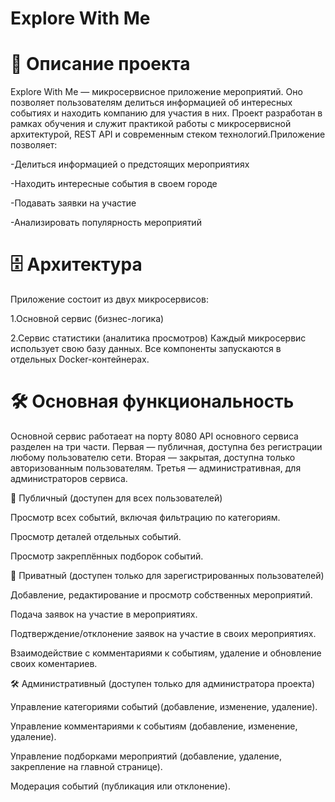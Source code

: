 # Explore With Me

# 📌 Описание проекта

Explore With Me — микросервисное приложение мероприятий. Оно позволяет пользователям делиться информацией об интересных событиях и находить компанию для участия в них. Проект разработан в рамках обучения и служит практикой работы с микросервисной архитектурой, REST API и современным стеком технологий.Приложение позволяет:

-Делиться информацией о предстоящих мероприятиях

-Находить интересные события в своем городе

-Подавать заявки на участие

-Анализировать популярность мероприятий

# 🗄  Архитектура

Приложение состоит из двух микросервисов:

1.Основной сервис (бизнес-логика)

2.Сервис статистики (аналитика просмотров)
Каждый микросервис использует свою базу данных. Все компоненты запускаются в отдельных Docker-контейнерах.

# 🛠 Основная функциональность

Основной сервис работаеат на порту 8080
API основного сервиса разделен на три части. Первая — публичная, доступна без регистрации любому пользователю сети. Вторая — закрытая, доступна только авторизованным пользователям. Третья — административная, для администраторов сервиса.

👤 Публичный (доступен для всех пользователей)

Просмотр всех событий, включая фильтрацию по категориям.

Просмотр деталей отдельных событий.

Просмотр закреплённых подборок событий.


🔐 Приватный (доступен только для зарегистрированных пользователей)

Добавление, редактирование и просмотр собственных мероприятий.

Подача заявок на участие в мероприятиях.

Подтверждение/отклонение заявок на участие в своих мероприятиях.

Взаимодействие с комментариями к событиям, удаление и обновление своих коментариев.


🛠️ Административный (доступен только для администратора проекта)

Управление категориями событий (добавление, изменение, удаление).

Управление комментариями к событиям (добавление, изменение, удаление).

Управление подборками мероприятий (добавление, удаление, закрепление на главной странице).

Модерация событий (публикация или отклонение).

